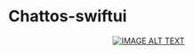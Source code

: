 # Chattos-swiftui




<div align="center">
  <a href="https://www.youtube.com/watch?v=uJ8RL2vUeOw&feature=youtu.be"><img src="http://i3.ytimg.com/vi/uJ8RL2vUeOw/hqdefault.jpg" alt="IMAGE ALT TEXT"></a>
</div>
